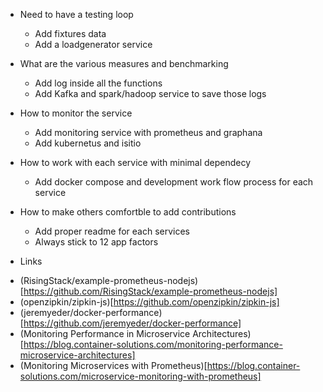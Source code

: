 <!-- 
DISCLAIMER: Simple notes, todos, best practises or my opinions and thoughts, 
about the project, are saved in this document just for my own reference. So DONT 
give any serious considerations for these points.
-->

* Need to have a testing loop
    * Add fixtures data
    * Add a loadgenerator service
* What are the various measures and benchmarking
    * Add log inside all the functions
    * Add Kafka and spark/hadoop service to save those logs
* How to monitor the service    
    * Add monitoring service with prometheus and graphana 
    * Add kubernetus and isitio
* How to work with each service with minimal dependecy
    * Add docker compose and development work flow process for each service
* How to make others comfortble to add contributions
    * Add proper readme for each services
    * Always stick to 12 app factors

* Links
- (RisingStack/example-prometheus-nodejs)[https://github.com/RisingStack/example-prometheus-nodejs]
- (openzipkin/zipkin-js)[https://github.com/openzipkin/zipkin-js]
- (jeremyeder/docker-performance)[https://github.com/jeremyeder/docker-performance]
- (Monitoring Performance in Microservice Architectures)[https://blog.container-solutions.com/monitoring-performance-microservice-architectures]
- (Monitoring Microservices with Prometheus)[https://blog.container-solutions.com/microservice-monitoring-with-prometheus]